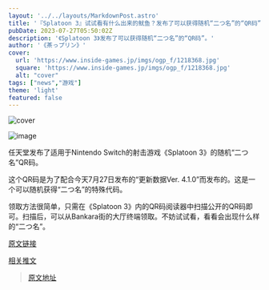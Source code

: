 ```yaml
---
layout: '../../layouts/MarkdownPost.astro'
title: '『Splatoon 3』试试看有什么出来的鱿鱼？发布了可以获得随机“二つ名”的“QR码”'
pubDate: 2023-07-27T05:50:02Z
description: '《Splatoon 3》发布了可以获得随机“二つ名”的“QR码”。'
author: '《茶っプリン》'
cover:
  url: 'https://www.inside-games.jp/imgs/ogp_f/1218368.jpg'
  square: 'https://www.inside-games.jp/imgs/ogp_f/1218368.jpg'
  alt: "cover"
tags: ["news","游戏"]
theme: 'light'
featured: false
---
```


![cover](https://www.inside-games.jp/imgs/ogp_f/1218368.jpg)

![image](https://www.inside-games.jp/imgs/zoom/1218366.jpg)

任天堂发布了适用于Nintendo Switch的射击游戏《Splatoon 3》的随机“二つ名”QR码。

这个QR码是为了配合今天7月27日发布的“更新数据Ver. 4.1.0”而发布的。这是一个可以随机获得“二つ名”的特殊代码。

领取方法很简单，只需在《Splatoon 3》内的QR码阅读器中扫描公开的QR码即可。扫描后，可以从Bankara街的大厅终端领取。不妨试试看，看看会出现什么样的“二つ名”。

[原文链接](https://www.inside-games.jp/article/2023/07/26/147410.html)

[相关推文](https://twitter.com/SplatoonJP/status/1684399176929665026)

>[原文地址](https://www.inside-games.jp/article/2023/07/27/147441.html)  